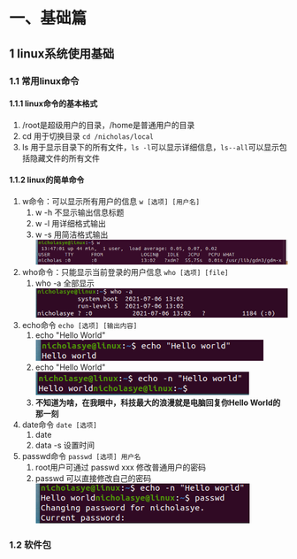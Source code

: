 # 一、基础篇
## 1 linux系统使用基础
### 1.1 常用linux命令
#### 1.1.1 linux命令的基本格式
1. /root是超级用户的目录，/home是普通用户的目录
2. cd 用于切换目录 `cd /nicholas/local`
3. ls 用于显示目录下的所有文件，`ls -l`可以显示详细信息，`ls--all`可以显示包括隐藏文件的所有文件
#### 1.1.2 linux的简单命令
1. w命令：可以显示所有用户的信息 `w [选项] [用户名]`
   1. w -h 不显示输出信息标题
   2. w -l 用详细格式输出
   3. w -s 用简洁格式输出
![](2021-07-06-13-48-56.png)
2. who命令：只能显示当前登录的用户信息  `who [选项] [file]`
   1. who -a 全部显示 ![](2021-07-06-13-52-41.png)
3. echo命令 `echo [选项] [输出内容]`
   1. echo "Hello World" ![](2021-07-06-13-55-39.png)
   2. echo "Hello World" ![](2021-07-06-13-56-55.png)
   3. **不知道为啥，在我眼中，科技最大的浪漫就是电脑回复你Hello World的那一刻**
4. date命令 `date [选项]`
   1. date 
   2. data -s 设置时间
5. passwd命令 `passwd [选项] 用户名`
   1. root用户可通过 passwd xxx 修改普通用户的密码
   2. passwd 可以直接修改自己的密码 ![](2021-07-06-14-03-42.png)

### 1.2 软件包